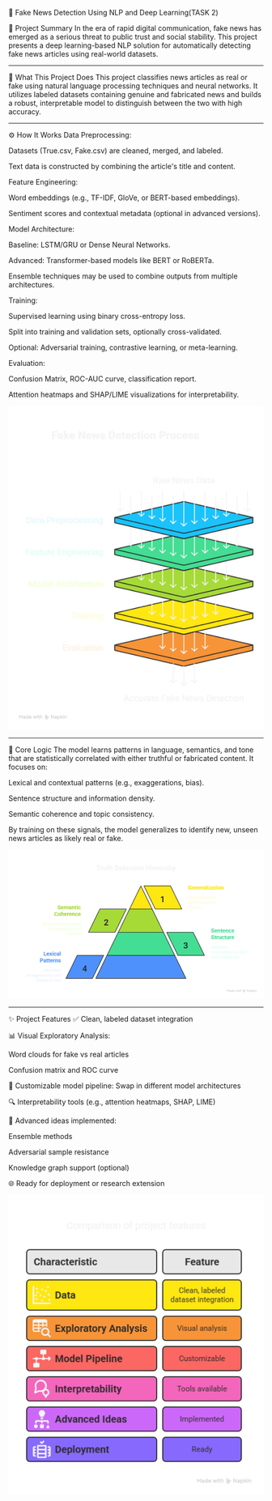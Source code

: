 

📰 Fake News Detection Using NLP and Deep Learning(TASK 2)

📌 Project Summary
In the era of rapid digital communication, fake news has emerged as a serious threat to public trust and social stability. This project presents a deep learning-based NLP solution for automatically detecting fake news articles using real-world datasets.

---
🚀 What This Project Does
This project classifies news articles as real or fake using natural language processing techniques and neural networks. It utilizes labeled datasets containing genuine and fabricated news and builds a robust, interpretable model to distinguish between the two with high accuracy.


---
⚙️ How It Works
Data Preprocessing:

Datasets (True.csv, Fake.csv) are cleaned, merged, and labeled.

Text data is constructed by combining the article's title and content.

Feature Engineering:

Word embeddings (e.g., TF-IDF, GloVe, or BERT-based embeddings).

Sentiment scores and contextual metadata (optional in advanced versions).

Model Architecture:

Baseline: LSTM/GRU or Dense Neural Networks.

Advanced: Transformer-based models like BERT or RoBERTa.

Ensemble techniques may be used to combine outputs from multiple architectures.

Training:

Supervised learning using binary cross-entropy loss.

Split into training and validation sets, optionally cross-validated.

Optional: Adversarial training, contrastive learning, or meta-learning.

Evaluation:

Confusion Matrix, ROC-AUC curve, classification report.

Attention heatmaps and SHAP/LIME visualizations for interpretability.

![Fake News Detection Layers](visualfakenews.png)

---
🧠 Core Logic
The model learns patterns in language, semantics, and tone that are statistically correlated with either truthful or fabricated content. It focuses on:

Lexical and contextual patterns (e.g., exaggerations, bias).

Sentence structure and information density.

Semantic coherence and topic consistency.

By training on these signals, the model generalizes to identify new, unseen news articles as likely real or fake.

![Fake News Detection Logic](corelogicfakenews.png)

---
✨ Project Features
✅ Clean, labeled dataset integration

📊 Visual Exploratory Analysis:

Word clouds for fake vs real articles

Confusion matrix and ROC curve

🤖 Customizable model pipeline: Swap in different model architectures

🔍 Interpretability tools (e.g., attention heatmaps, SHAP, LIME)

🧠 Advanced ideas implemented:

Ensemble methods

Adversarial sample resistance

Knowledge graph support (optional)

🌐 Ready for deployment or research extension

![Fake News Detection Characteristics](characteristicfakenews.png)

